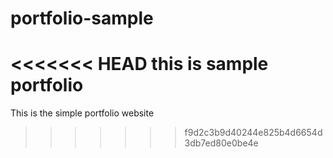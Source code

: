 # portfolio-sample
<<<<<<< HEAD
this is sample portfolio
=======
This is the simple portfolio website
>>>>>>> f9d2c3b9d40244e825b4d6654d3db7ed80e0be4e
